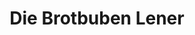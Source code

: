 ---
title: "Die Brotbuben Lener"
url: /innsbruck/die-brotbuben-lener-hunoldstrasse/
shop: Bäckerei
---